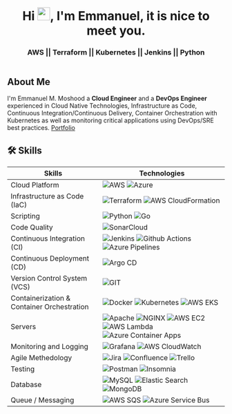 

<h1 align="center">Hi <img src="https://media.giphy.com/media/hvRJCLFzcasrR4ia7z/giphy.gif" width="29px" height="30px" />, I'm Emmanuel, it is nice to meet you.</h1>
<h3 align="center">AWS || Terraform || Kubernetes || Jenkins || Python</h3>

<a href="https://github.com/EmmanuelMoshood"><img src="https://komarev.com/ghpvc/?username=truethari&style=flat-square&color=blue" alt=""/></a>

##  About Me

I'm Emmanuel M. Moshood a **Cloud Engineer** and a **DevOps Engineer** experienced in Cloud Native Technologies, Infrastructure as Code, Continuous Integration/Continuous Delivery, Container  Orchestration with Kubernetes as well as monitoring critical applications using DevOps/SRE best practices.
<a href="https://portfolio.emmanuelmoshood.com/">Portfolio</a>

## 🛠️ Skills

 

| Skills   | Technologies |
|---------|--------------|
| Cloud Platform |<img alt="AWS" src="https://img.shields.io/badge/-AWS-232F3E?style=flat-square&logo=amazonaws&logoColor=white" /> <img alt="Azure" src="https://img.shields.io/badge/-Azure-0078D7?style=flat-square&logo=azure-devops&logoColor=white" /> |
| Infrastructure as Code (IaC) | <img alt="Terraform" src="https://img.shields.io/badge/-Terraform-7B42BC?style=flat-square&logo=terraform&logoColor=white" /> <img alt="AWS CloudFormation" src="https://img.shields.io/badge/-AWS_CloudFormation-232F3E?style=flat-square&logo=amazonaws&logoColor=white" />  |
| Scripting | <img alt="Python" src="https://img.shields.io/badge/-Python-3776AB?style=flat-square&logo=python&logoColor=white" /> <img alt="Go" src="https://img.shields.io/badge/-BashShell-00ADD8?style=flat-square&logo=bash&logoColor=white" /> |
| Code Quality |  <img alt="SonarCloud" src="https://img.shields.io/badge/-SonarCloud-F3702A?style=flat-square&logo=sonarcloud&logoColor=white" />  |
| Continuous Integration (CI) | <img alt="Jenkins" src="https://img.shields.io/badge/-Jenkins-D24939?style=flat-square&logo=jenkins&logoColor=white" /> <img alt="Github Actions" src="https://img.shields.io/badge/-GitHub_Actions-2088FF?style=flat-square&logo=github-actions&logoColor=white" /> <img alt="Azure Pipelines" src="https://img.shields.io/badge/-Azure%20Pipelines-2560E0?style=flat-square&logo=azurepipelines&logoColor=white" /> |
| Continuous Deployment (CD) | <img alt="Argo CD" src="https://img.shields.io/badge/-ArgoCD-EF7B4D?style=flat-square&logo=argo&logoColor=white" /> |
| Version Control System (VCS) | <img alt="GIT" src="https://img.shields.io/badge/-Git-F05032?style=flat-square&logo=git&logoColor=white" /> |
| Containerization & Container Orchestration | <img alt="Docker" src="https://img.shields.io/badge/-Docker-46a2f1?style=flat-square&logo=docker&logoColor=white" /> <img alt="Kubernetes" src="https://img.shields.io/badge/-Kubernetes-326CE5?style=flat-square&logo=kubernetes&logoColor=white" /> <img alt="AWS EKS" src="https://img.shields.io/badge/-AWS_EKS-FF9900?style=flat-square&logo=amazoneks&logoColor=white" /> |
| Servers | <img alt="Apache" src="https://img.shields.io/badge/-Apache-D22128?style=flat-square&logo=apache&logoColor=white" /> <img alt="NGINX" src="https://img.shields.io/badge/-NGINX-269539?style=flat-square&logo=nginx&logoColor=white" /> <img alt="AWS EC2" src="https://img.shields.io/badge/-AWS%20EC2-FF9900?style=flat-square&logo=amazonec2&logoColor=white" /> <img alt="AWS Lambda" src="https://img.shields.io/badge/-AWS%20Lambda-F37C20?style=flat-square&logo=awslambda&logoColor=white" /> <img alt="Azure Container Apps" src="https://img.shields.io/badge/-Azure_Container_Apps-0078D7?style=flat-square&logo=microsoftazure&logoColor=white" /> |
| Monitoring and Logging | <img alt="Grafana" src="https://img.shields.io/badge/-Grafana-FA6800?style=flat-square&logo=grafana&logoColor=white" /> <img alt="AWS CloudWatch" src="https://img.shields.io/badge/-AWS_CloudWatch-FF4F8B?style=flat-square&logo=amazoncloudwatch&logoColor=white" /> | 
| Agile Methedology | <img alt="Jira" src="https://img.shields.io/badge/-Jira-0052CC?style=flat-square&logo=jira&logoColor=white" /> <img alt="Confluence" src="https://img.shields.io/badge/-Confluence-172B4D?style=flat-square&logo=confluence&logoColor=white" /> <img alt="Trello" src="https://img.shields.io/badge/-Trello-0052CC?style=flat-square&logo=trello&logoColor=white" /> |
| Testing |<img alt="Postman" src="https://img.shields.io/badge/-Postman-FF6C37?style=flat-square&logo=postman&logoColor=white" /> <img alt="Insomnia" src="https://img.shields.io/badge/-Insomnia-4000BF?style=flat-square&logo=insomnia&logoColor=white" />|
| Database | <img alt="MySQL" src="https://img.shields.io/badge/-MySQL-4479A1?style=flat-square&logo=mysql&logoColor=white" /> <img alt="Elastic Search" src="https://img.shields.io/badge/-Elastic_Search-005571?style=flat-square&logo=elasticsearch&logoColor=white" /> <img alt="MongoDB" src="https://img.shields.io/badge/-MongoDB-47A248?style=flat-square&logo=mongodb&logoColor=white" />
| Queue / Messaging | <img alt="AWS SQS" src="https://img.shields.io/badge/-AWS_SQS-232F3E?style=flat-square&logo=amazonaws&logoColor=white" /> <img alt="Azure Service Bus" src="https://img.shields.io/badge/-Azure_Service_Bus-0078D7?style=flat-square&logo=azure-devops&logoColor=white" /> |



